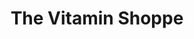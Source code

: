 ---
title: "The Vitamin Shoppe"
url: /memphis/the-vitamin-shoppe-north-germantown-parkway/
shop: nutrition supplements
---